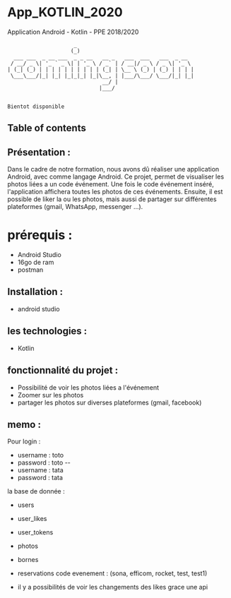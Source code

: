 # App_KOTLIN_2020

Application Android - Kotlin - PPE 2018/2020

```
                     _                                     
                    (_)                                    
  ___ ___  _ __ ___  _ _ __   __ _   ___  ___   ___  _ __  
 / __/ _ \| '_ ` _ \| | '_ \ / _` | / __|/ _ \ / _ \| '_ \ 
| (_| (_) | | | | | | | | | | (_| | \__ \ (_) | (_) | | | |
 \___\___/|_| |_| |_|_|_| |_|\__, | |___/\___/ \___/|_| |_|
                              __/ |                        
                             |___/                         


Bientot disponible
```
## Table of contents

## Présentation :

Dans le cadre de notre formation, nous avons dû réaliser une application Android, avec comme langage Android.
Ce projet, permet de visualiser les photos liées a un code événement. Une fois le code événement inséré, l'application affichera toutes les photos de ces événements. 
Ensuite, il est possible de liker la ou les photos, mais aussi de partager sur différentes plateformes (gmail, WhatsApp, messenger ...). 

# prérequis :

- Android Studio
- 16go de ram
- postman

## Installation :
- android studio

## les technologies :

- Kotlin 

## fonctionnalité du projet :

+ Possibilité de voir les photos liées a l'événement
+ Zoomer sur les photos 
+ partager les photos sur diverses plateformes (gmail, facebook)


## memo : 
Pour login : 
- username : toto  
- password : toto
--
- username : tata
- password : tata


la base de donnée : 
- users
- user_likes
- user_tokens
- photos
- bornes
- reservations code evenement : (sona, efficom, rocket, test, test1)

- il y a possibilités de voir les changements des likes grace une api


